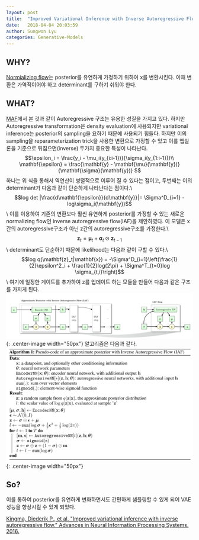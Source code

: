 ```yaml
---
layout: post
title:  "Improved Variational Inference with Inverse Autoregressive Flow"
date:   2018-04-04 20:03:59
author: Sungwon Lyu
categories: Generative-Models
---
```


## WHY? 
[Normializing flow](https://lyusungwon.github.io/dl/2018/03/29/nf.html)는 posterior를 유연하게 가정하기 위하여 x를 변환시킨다. 이때 변환은 가역적이어야 하고 determinant를 구하기 쉬워야 한다. 

## WHAT?
[MAF](https://lyusungwon.github.io/dl/2018/04/03/maf.html)에서 본 것과 같이 Autoregressive 구조는 유용한 성질을 가지고 있다. 하지만 Autoregressive transformation은 density evaluation에 사용되지만 variational inference는 posterior의 sampling을 요하기 때문에 사용되기 힘들다. 하지만 이의 sampling을 reparameterization trick을 사용한 변환으로 가정할 수 있고 이를 엡실론을 기준으로 뒤집으면(inverse) 두가지 중요한 특성이 나타난다. 
$$\epsilon_i = \frac{y_i - \mu_i(y_{i:i-1})}{\sigma_i(y_{1:i-1})}\\
\mathbf{\epsilon} = \frac{\mathbf{y} - \mathbf{\mu}(\mathbf{y})}{\mathbf{\sigma}(\mathbf{y})} $$
하나는 위 식을 통해서 역연산이 병렬적으로 이루어 질 수 있다는 점이고, 두번째는 이의 determinant가 다음과 같이 단순하게 나타난다는 점이다.\\ 
$$log det |\frac{d\mathbf{\epsilon}}{d\mathbf{y}}|= \Sigma^D_{i=1} -log\sigma_i(\mathbf{y})$$\\
이를 이용하여 기존의 변환보다 훨씬 유연하게 posterior를 가정할 수 있는 새로운 normalizing flow인 inverse autoregressive flow(IAF)을 제안하였다. 이 모델은 x간의 autoregressive구조가 아닌 z간의 autoregressive구조를 가정한다.\\
$$\mathbf{z}_t = \mathbf{\mu}_t + \mathbf{\sigma}_t \odot \mathbf{z}_{t-1}$$\\
determinant도 단순하기 때문에 likelihood는 다음과 같이 구할 수 있다.\\
$$log q(\mathbf{z}_t|\mathbf{x}) = -\Sigma^D_{i=1}\left(\frac{1}{2}\epsilon^2_i + \frac{1}{2}log(2\pi) + \Sigma^T_{t=0}log \sigma_{t,i}\right)$$\\
여기에 일정한 게이트를 추가하여 z를 업데이트 하는 모듈을 만들어 다음과 같은 구조를 가지게 된다.
![image](/assets/images/iaf.png){: .center-image width="50px"}
알고리즘은 다음과 같다. 
![image](/assets/images/iaf2.png){: .center-image width="50px"}

## So?
이를 통하여 posterior를 유연하게 변화하면서도 간편하게 샘플링할 수 있게 되어 VAE성능을 향상시킬 수 있게 되었다.  

[Kingma, Diederik P., et al. "Improved variational inference with inverse autoregressive flow." Advances in Neural Information Processing Systems. 2016.](https://arxiv.org/abs/1606.04934)
